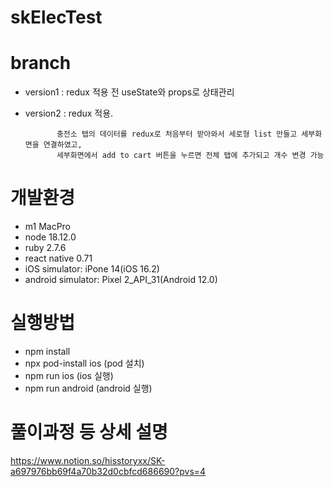 # skElecTest
# branch
- version1 : redux 적용 전 useState와 props로 상태관리
- version2 : redux 적용.
  
             충전소 탭의 데이터를 redux로 처음부터 받아와서 세로형 list 만들고 세부화면을 연결하였고,
             세부화면에서 add to cart 버튼을 누르면 전체 탭에 추가되고 개수 변경 가능

# 개발환경
- m1 MacPro
- node 18.12.0
- ruby 2.7.6
- react native 0.71
- iOS simulator: iPone 14(iOS 16.2)
- android simulator: Pixel 2_API_31(Android 12.0)
# 실행방법 
- npm install
- npx pod-install ios (pod 설치)
- npm run ios (ios 실행)
- npm run android (android 실행)
# 풀이과정 등 상세 설명
https://www.notion.so/hisstoryxx/SK-a697976bb69f4a70b32d0cbfcd686690?pvs=4
